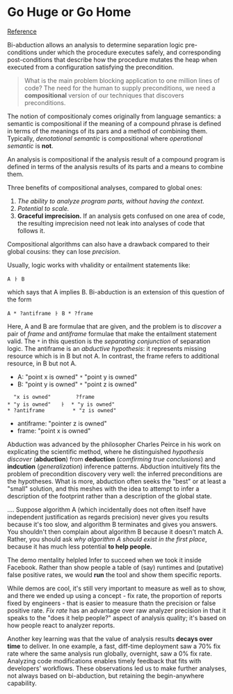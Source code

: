 # Go Huge or Go Home

 [Reference](https://blog.sigplan.org/2020/03/03/go-huge-or-go-home-popl19-most-influential-paper-retrospective/)

 Bi-abduction allows an analysis to determine separation logic
 pre-conditions under which the procedure executes safely, and
 corresponding post-conditions that describe how the procedure mutates
 the heap when executed from a configuration satisfying the
 precondition.


> What is the main problem blocking application to one million lines
> of code?  The need for the human to supply preconditions, we need a
> **compositional** version of our techniques that discovers
> preconditions.


 The notion of compositionaly comes originally from language
 semantics: a semantic is compositional if the meaning of a compound
 phrase is defined in terms of the meanings of its pars and a method
 of combining them. Typically, *denotational semantic* is
 compositional where *operational semantic* is **not**.

 An analysis is compositional if the analysis result of a compound
 program is defined in terms of the analysis results of its parts and
 a means to combine them.


 Three benefits of compositional analyses, compared to global ones:
  1. *The ability to analyze program parts, without having the
     context.*
  2. *Potential to scale.*
  3. **Graceful imprecision.** If an analysis gets confused on one
     area of code, the resulting imprecision need not leak into
     analyses of code that follows it.


 Compositional algorithms can also have a drawback compared to their
 global cousins: they can lose *precision*.

 Usually, logic works with vhalidity or entailment statements like:

```
A ㅏ B
```

 which says that A implies B. Bi-abduction is an extension of this
 question of the form

```
A * ?antiframe ㅏ B * ?frame
```

 Here, A and B are formulae that are given, and the problem is to
 *discover* a pair of *frame* and *antiframe* formulae that make the
 entailment statement valid. The `*` in this question is the
 *separating conjunction* of separation logic. The antiframe is an
 *abductive hypothesis*: it represents missing resource which is in B
 but not A. In contrast, the frame refers to additional resource, in B
 but not A.

 + A: "point x is owned" `*` "point y is owned"
 + B: "point y is owned" `*` "point z is owned"

```
  "x is owned"        ?frame
* "y is owned"   ㅏ  * "y is owned"
* ?antiframe         * "z is owned"
```

 + antiframe: "pointer z is owned"
 + frame: "point x is owned"


 Abduction was advanced by the philosopher Charles Peirce in his work
 on explicating the scientific method, where he distinguished
 *hypothesis discover* (**abduction**) from **deduction** (*comfirming
 true conclusions*) and **indcution** (*generalization*) inference
 patterns. Abduction intuitively fits the problem of precondition
 discovery very well: the inferred preconditions are the
 hypotheses. What is more, abduction often seeks the "best" or at
 least a "small" solution, and this meshes with the idea to attempt to
 infer a description of the footprint rather than a description of the
 global state.


 .... Suppose algorithm A (which incidentally does not often itself
 have independent justification as regards precision) never gives you
 results because it's too slow, and algorithm B terminates and gives
 you answers. You shouldn't then complain about algorithm B because it
 doesn't match A. Rather, you should ask *why algorithm A should exist
 in the first place*, because it has much less potential **to help
 people.**

 The demo mentality helpled Infer to succeed when we took it inside
 Facebook. Rather than show people a table of (say) runtimes and
 (putative) false positive rates, we would **run** the tool and show
 them specific reports.

 While demos are cool, it's still very important to measure as well as
 to show, and there we ended up using a concept - fix rate, the
 proportion of reports fixed by engineers - that is easier to measure
 thatn the precision or false positive rate. *Fix rate* has an
 advantage over raw analyzer precision in that it speaks to the "does
 it help people?" aspect of analysis quality; it's based on how people
 react to analyzer reports.

 Another key learning was that the value of analysis results **decays
 over time** to deliver. In one example, a fast, diff-time deployment
 saw a 70% fix rate where the same analysis run globally, overnight,
 saw a 0% fix rate. Analyzing code modifications enables timely
 feedback that fits with developers' workflows. These observations led
 us to make further analyses, not always based on bi-abduction, but
 retaining the begin-anywhere capability.
